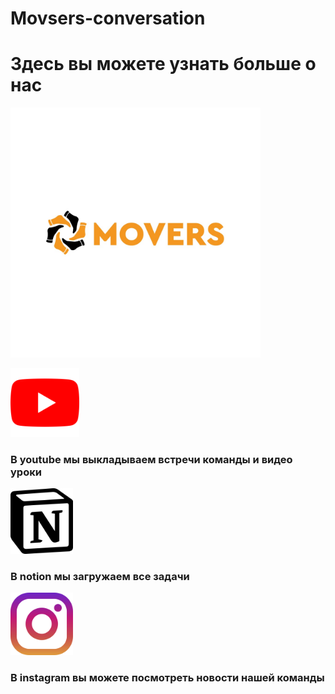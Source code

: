 
# Movsers-conversation
<link rel="stylesheet" href="scss/stile.scss">
 <h1 class="youtube">Здесь вы можете узнать больше о нас</h1>

<img src='img/logo.jpg' width=400px>

<a href='https://www.youtube.com/channel/UCXwKhLg1Mi2-DbyORowljqw'> <img src='img/youtube.png' width=110px> </a>
<h3>В youtube мы выкладываем встречи команды и видео уроки</h3>
 <a href="https://www.notion.so/MOVERS-da3f54da80ee4df399ed9efe25a78f6b"><img src="img/notion.png" alt="" width=100px></a>
 <h3>В notion мы загружаем все задачи</h3>
<a href="https://www.instagram.com/movers.kk/"><img src="img/instagram.png" alt="" width="100px"></a>
<h3>В instagram вы можете посмотреть новости нашей команды</h3>

